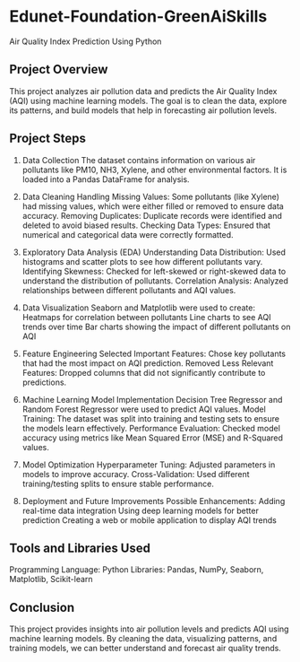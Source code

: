 # Edunet-Foundation-GreenAiSkills
Air Quality Index Prediction Using Python

Project Overview
--------------------------
This project analyzes air pollution data and predicts the Air Quality Index (AQI) using machine learning models. The goal is to clean the data, explore its patterns, and build models that help in forecasting air pollution levels.

Project Steps
-------------------------
1. Data Collection
The dataset contains information on various air pollutants like PM10, NH3, Xylene, and other environmental factors.
It is loaded into a Pandas DataFrame for analysis.

2. Data Cleaning
Handling Missing Values: Some pollutants (like Xylene) had missing values, which were either filled or removed to ensure data accuracy.
Removing Duplicates: Duplicate records were identified and deleted to avoid biased results.
Checking Data Types: Ensured that numerical and categorical data were correctly formatted.

3. Exploratory Data Analysis (EDA)
Understanding Data Distribution: Used histograms and scatter plots to see how different pollutants vary.
Identifying Skewness: Checked for left-skewed or right-skewed data to understand the distribution of pollutants.
Correlation Analysis: Analyzed relationships between different pollutants and AQI values.

5. Data Visualization
Seaborn and Matplotlib were used to create:
Heatmaps for correlation between pollutants
Line charts to see AQI trends over time
Bar charts showing the impact of different pollutants on AQI

5. Feature Engineering
Selected Important Features: Chose key pollutants that had the most impact on AQI prediction.
Removed Less Relevant Features: Dropped columns that did not significantly contribute to predictions.

6. Machine Learning Model Implementation
Decision Tree Regressor and Random Forest Regressor were used to predict AQI values.
Model Training: The dataset was split into training and testing sets to ensure the models learn effectively.
Performance Evaluation: Checked model accuracy using metrics like Mean Squared Error (MSE) and R-Squared values.

7. Model Optimization
Hyperparameter Tuning: Adjusted parameters in models to improve accuracy.
Cross-Validation: Used different training/testing splits to ensure stable performance.

8. Deployment and Future Improvements
Possible Enhancements:
Adding real-time data integration
Using deep learning models for better prediction
Creating a web or mobile application to display AQI trends

Tools and Libraries Used
----------------------------
Programming Language: Python
Libraries: Pandas, NumPy, Seaborn, Matplotlib, Scikit-learn

Conclusion
--------------------------
This project provides insights into air pollution levels and predicts AQI using machine learning models. By cleaning the data, visualizing patterns, and training models, we can better understand and forecast air quality trends.

